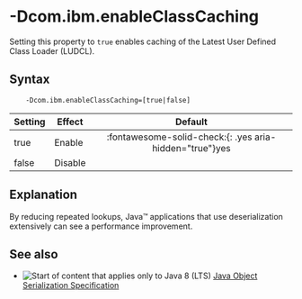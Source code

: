 <!--
* Copyright (c) 2017, 2023 IBM Corp. and others
*
* This program and the accompanying materials are made
* available under the terms of the Eclipse Public License 2.0
* which accompanies this distribution and is available at
* https://www.eclipse.org/legal/epl-2.0/ or the Apache
* License, Version 2.0 which accompanies this distribution and
* is available at https://www.apache.org/licenses/LICENSE-2.0.
*
* This Source Code may also be made available under the
* following Secondary Licenses when the conditions for such
* availability set forth in the Eclipse Public License, v. 2.0
* are satisfied: GNU General Public License, version 2 with
* the GNU Classpath Exception [1] and GNU General Public
* License, version 2 with the OpenJDK Assembly Exception [2].
*
* [1] https://www.gnu.org/software/classpath/license.html
* [2] https://openjdk.org/legal/assembly-exception.html
*
* SPDX-License-Identifier: EPL-2.0 OR Apache-2.0 OR GPL-2.0 WITH
* Classpath-exception-2.0 OR LicenseRef-GPL-2.0 WITH Assembly-exception
-->

# -Dcom.ibm.enableClassCaching

Setting this property to `true` enables caching of the Latest User Defined Class Loader (LUDCL).

## Syntax

        -Dcom.ibm.enableClassCaching=[true|false]

| Setting      | Effect  | Default                                                                            |
|--------------|---------|:----------------------------------------------------------------------------------:|
| true         | Enable  | :fontawesome-solid-check:{: .yes aria-hidden="true"}<span class="sr-only">yes</span> |
| false        | Disable |                                                                                    |

## Explanation

By reducing repeated lookups, Java&trade; applications that use deserialization extensively can see a performance improvement.

## See also

- ![Start of content that applies only to Java 8 (LTS)](cr/java8.png) [Java Object Serialization Specification](https://docs.oracle.com/javase/8/docs/platform/serialization/spec/serialTOC.html)


<!-- ==== END OF TOPIC ==== dcomibmenableclasscaching.md ==== -->
